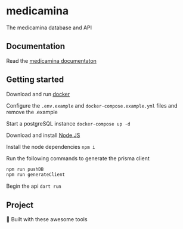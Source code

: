 # medicamina

The medicamina database and API

## Documentation

Read the [medicamina documentaton](https://docs.medicamina.us/)

##  Getting started

Download and run [docker](https://docker.com/)

Configure the `.env.example` and `docker-compose.example.yml` files and remove the .example

Start a postgreSQL instance `docker-compose up -d`

Download and install [Node.JS](https://nodejs.org)

Install the node dependencies `npm i`

Run the following commands to generate the prisma client

```bash
npm run pushDB
npm run generateClient
```

Begin the api `dart run`

## Project 

🔨 Built with these awesome tools

<br />

<div align="center">
  <!-- <a href="https://supabase.com"><img src="https://raw.githubusercontent.com/medicamina/.github/main/assets/supabase.png" width="270" /></a> -->
</div>

